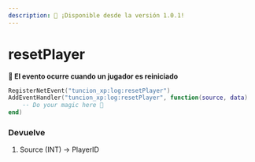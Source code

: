 ```yaml
---
description: 🔧 ¡Disponible desde la versión 1.0.1!
---
```


# resetPlayer

**📢 El evento ocurre cuando un jugador es reiniciado**

```lua
RegisterNetEvent("tuncion_xp:log:resetPlayer")
AddEventHandler("tuncion_xp:log:resetPlayer", function(source, data)
    -- Do your magic here 💫
end)
```

### Devuelve

1. Source <span className="color-blue">(INT)</span> <span className="color-orange">-> PlayerID</span>